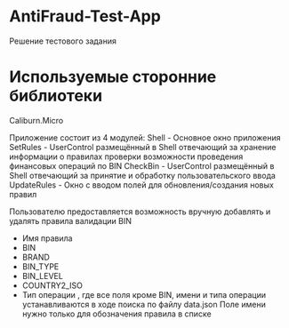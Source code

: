 # AntiFraud-Test-App
Решение тестового задания

# Используемые сторонние библиотеки
Caliburn.Micro

Приложение состоит из 4 модулей:
Shell - Основное окно приложения
SetRules - UserControl размещённый в Shell отвечающий за 
хранение информации о правилах проверки возможности проведения 
финансовых операций по BIN
CheckBin - UserControl размещённый в Shell отвечающий за
принятие и обработку пользовательского ввода 
UpdateRules - Окно с вводом полей для обновления/создания новых правил

Пользователю предоставляется возможность вручную добавлять и удалять правила валидации BIN
- Имя правила
- BIN
- BRAND
- BIN_TYPE
- BIN_LEVEL
- COUNTRY2_ISO
- Тип операции
, где все поля кроме BIN, имени и типа операции устанавливаются в ходе поиска по файлу data.json
Поле имени нужно только для обозначения правила в списке
